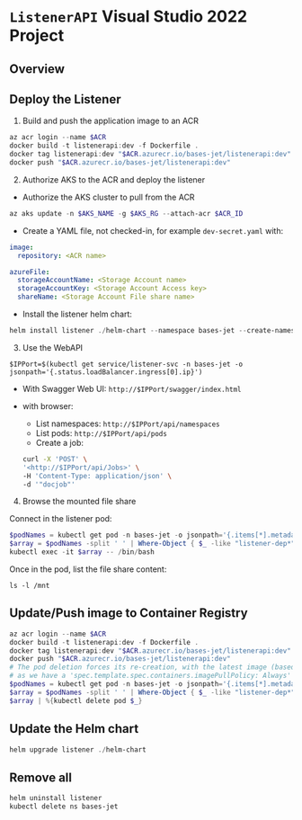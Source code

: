 ﻿# `ListenerAPI` Visual Studio 2022 Project

## Overview

## Deploy the Listener

1. Build and push the application image to an ACR

```powershell
az acr login --name $ACR
docker build -t listenerapi:dev -f Dockerfile .
docker tag listenerapi:dev "$ACR.azurecr.io/bases-jet/listenerapi:dev"
docker push "$ACR.azurecr.io/bases-jet/listenerapi:dev"
```

2. Authorize AKS to the ACR and deploy the listener

- Authorize the AKS cluster to pull from the ACR

```powershell
az aks update -n $AKS_NAME -g $AKS_RG --attach-acr $ACR_ID
```

- Create a YAML file, not checked-in, for example `dev-secret.yaml` with:

```yaml
image:
  repository: <ACR name>

azureFile:
  storageAccountName: <Storage Account name>
  storageAccountKey: <Storage Account Access key>
  shareName: <Storage Account File share name>
```

- Install the listener helm chart:

```powershell
helm install listener ./helm-chart --namespace bases-jet --create-namespace --values ./helm-chart/dev-secret.yaml
```

3. Use the WebAPI

`$IPPort=$(kubectl get service/listener-svc -n bases-jet -o jsonpath='{.status.loadBalancer.ingress[0].ip}')`

- With Swagger Web UI: `http://$IPPort/swagger/index.html`

- with browser:
  - List namespaces: `http://$IPPort/api/namespaces`
  - List pods: `http://$IPPort/api/pods`
  - Create a job:

  ```bash
  curl -X 'POST' \
  '<http://$IPPort/api/Jobs>' \
  -H 'Content-Type: application/json' \
  -d '"docjob"'
  ```

4. Browse the mounted file share

Connect in the listener pod:

```powershell
$podNames = kubectl get pod -n bases-jet -o jsonpath='{.items[*].metadata.name}'
$array = $podNames -split ' ' | Where-Object { $_ -like "listener-dep*" }
kubectl exec -it $array -- /bin/bash
```

Once in the pod, list the file share content:

`ls -l /mnt`

## Update/Push image to Container Registry

```powershell
az acr login --name $ACR
docker build -t listenerapi:dev -f Dockerfile .
docker tag listenerapi:dev "$ACR.azurecr.io/bases-jet/listenerapi:dev"
docker push "$ACR.azurecr.io/bases-jet/listenerapi:dev"
# The pod deletion forces its re-creation, with the latest image (based on its ACR digest)
# as we have a 'spec.template.spec.containers.imagePullPolicy: Always' parameter in place.
$podNames = kubectl get pod -n bases-jet -o jsonpath='{.items[*].metadata.name}'
$array = $podNames -split ' ' | Where-Object { $_ -like "listener-dep*" }
$array | %{kubectl delete pod $_}
```

## Update the Helm chart

```powershell
helm upgrade listener ./helm-chart
```

## Remove all

```powershell
helm uninstall listener
kubectl delete ns bases-jet
```
